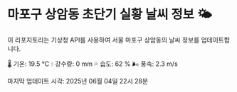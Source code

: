 
# 마포구 상암동 초단기 실황 날씨 정보 🌤️

이 리포지토리는 기상청 API를 사용하여 서울 마포구 상암동의 날씨 정보를 업데이트합니다. 

🌡️ 기온: 19.5 ℃
💧 강수량: 0 mm
💦 습도: 62 %
🌬️ 풍속: 2.3 m/s

마지막 업데이트 시각: 2025년 06월 04일 22시 28분    
